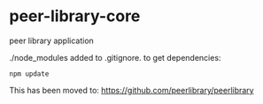 peer-library-core
=================

peer library application

./node_modules added to .gitignore. to get dependencies:

```
npm update
```

This has been moved to: https://github.com/peerlibrary/peerlibrary
